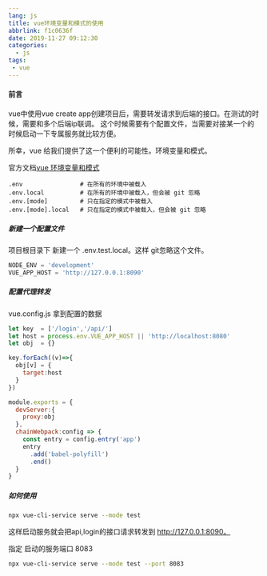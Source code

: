 ```yaml
---
lang: js
title: vue环境变量和模式的使用
abbrlink: f1c0636f
date: 2019-11-27 09:12:30
categories:
  - js
tags:
 - vue
---
```


#### 前言

vue中使用vue create app创建项目后，需要转发请求到后端的接口。在测试的时候，需要和多个后端ip联调。
这个时候需要有个配置文件，当需要对接某一个的时候启动一下专属服务就比较方便。

所幸，vue 给我们提供了这一个便利的可能性。环境变量和模式。

官方文档[vue 环境变量和模式](https://cli.vuejs.org/zh/guide/mode-and-env.html)
<!--more-->
```
.env                # 在所有的环境中被载入
.env.local          # 在所有的环境中被载入，但会被 git 忽略
.env.[mode]         # 只在指定的模式中被载入
.env.[mode].local   # 只在指定的模式中被载入，但会被 git 忽略
```

##### 新建一个配置文件
项目根目录下 新建一个 .env.test.local。这样 git忽略这个文件。

```javaScript
NODE_ENV = 'development'
VUE_APP_HOST = 'http://127.0.0.1:8090'
```

##### 配置代理转发
vue.config.js 拿到配置的数据

```javaScript
let key  = ['/login','/api/']
let host = process.env.VUE_APP_HOST || 'http://localhost:8080' 
let obj  = {}

key.forEach((v)=>{
  obj[v] = {
    target:host
  }
})

module.exports = {
  devServer:{
    proxy:obj
  },
  chainWebpack:config => {
    const entry = config.entry('app')
    entry
      .add('babel-polyfill')
      .end()
  }
}

```

##### 如何使用

```bash
npx vue-cli-service serve --mode test 
```

这样启动服务就会把api,login的接口请求转发到 http://127.0.0.1:8090。

指定 启动的服务端口 8083
```bash
npx vue-cli-service serve --mode test --port 8083
```










